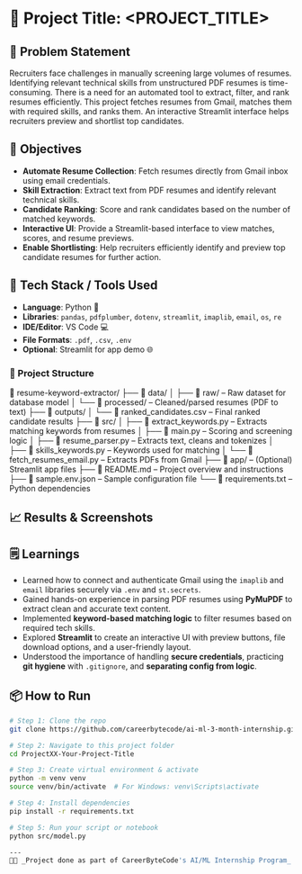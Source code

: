 # 🚀 Project Title: <PROJECT_TITLE>

## 📌 Problem Statement
Recruiters face challenges in manually screening large volumes of resumes.
Identifying relevant technical skills from unstructured PDF resumes is time-consuming.
There is a need for an automated tool to extract, filter, and rank resumes efficiently.
This project fetches resumes from Gmail, matches them with required skills, and ranks them.
An interactive Streamlit interface helps recruiters preview and shortlist top candidates.

## 🎯 Objectives
- **Automate Resume Collection**: Fetch resumes directly from Gmail inbox using email credentials.  
- **Skill Extraction**: Extract text from PDF resumes and identify relevant technical skills.  
- **Candidate Ranking**: Score and rank candidates based on the number of matched keywords.  
- **Interactive UI**: Provide a Streamlit-based interface to view matches, scores, and resume previews.  
- **Enable Shortlisting**: Help recruiters efficiently identify and preview top candidate resumes for further action.


## 🧠 Tech Stack / Tools Used
- **Language**: Python 🐍  
- **Libraries**: `pandas`, `pdfplumber`, `dotenv`, `streamlit`, `imaplib`, `email`, `os`, `re`  
- **IDE/Editor**: VS Code 💻  
- **File Formats**: `.pdf`, `.csv`, `.env`  
- **Optional**: Streamlit for app demo 🌐

### 📂 Project Structure
📁 resume-keyword-extractor/
├── 📁 data/
│   ├── 📁 raw/                     – Raw dataset for database model
│   └── 📁 processed/               – Cleaned/parsed resumes (PDF to text)
├── 📁 outputs/
│   └── 📄 ranked_candidates.csv    – Final ranked candidate results
├── 📁 src/
│   ├── 📄 extract_keywords.py      – Extracts matching keywords from resumes
│   ├── 📄 main.py                  – Scoring and screening logic
│   ├── 📄 resume_parser.py         – Extracts text, cleans and tokenizes
│   ├── 📄 skills_keywords.py       – Keywords used for matching
│   └── 📄 fetch_resumes_email.py   – Extracts PDFs from Gmail
├── 📁 app/                         – (Optional) Streamlit app files
├── 📄 README.md                    – Project overview and instructions
├── 📄 sample.env.json              – Sample configuration file
└── 📄 requirements.txt             – Python dependencies



## 📈 Results & Screenshots


## 🗒️ Learnings
- Learned how to connect and authenticate Gmail using the `imaplib` and `email` libraries securely via `.env` and `st.secrets`.  
- Gained hands-on experience in parsing PDF resumes using **PyMuPDF** to extract clean and accurate text content.  
- Implemented **keyword-based matching logic** to filter resumes based on required tech skills.  
- Explored **Streamlit** to create an interactive UI with preview buttons, file download options, and a user-friendly layout.  
- Understood the importance of handling **secure credentials**, practicing **git hygiene** with `.gitignore`, and **separating config from logic**.

## 📦 How to Run
```bash
# Step 1: Clone the repo
git clone https://github.com/careerbytecode/ai-ml-3-month-internship.git

# Step 2: Navigate to this project folder
cd ProjectXX-Your-Project-Title

# Step 3: Create virtual environment & activate
python -m venv venv
source venv/bin/activate  # For Windows: venv\Scripts\activate

# Step 4: Install dependencies
pip install -r requirements.txt

# Step 5: Run your script or notebook
python src/model.py

---
🧑‍💻 _Project done as part of CareerByteCode's AI/ML Internship Program_ 🔥
